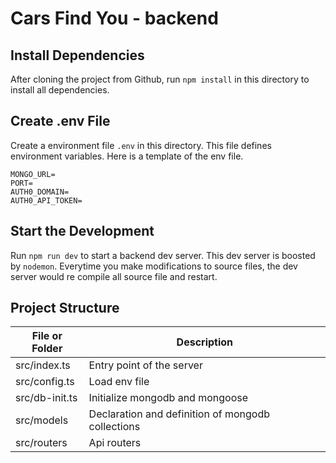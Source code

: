 # Cars Find You - backend

## Install Dependencies

After cloning the project from Github, run `npm install` in this directory to install all dependencies.

## Create .env File

Create a environment file `.env` in this directory. This file defines environment variables. Here is a template of the env file.

```
MONGO_URL=
PORT=
AUTH0_DOMAIN=
AUTH0_API_TOKEN=
```

## Start the Development

Run `npm run dev` to start a backend dev server. This dev server is boosted by `nodemon`. Everytime you make modifications to source files, the dev server would re compile all source file and restart.

## Project Structure

| File or Folder | Description                                       |
| -------------- | ------------------------------------------------- |
| src/index.ts   | Entry point of the server                         |
| src/config.ts  | Load env file                                     |
| src/db-init.ts | Initialize mongodb and mongoose                   |
| src/models     | Declaration and definition of mongodb collections |
| src/routers    | Api routers                                       |
